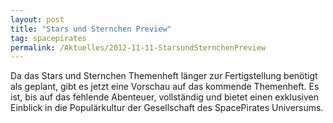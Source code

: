 ```yaml
---
layout: post
title: "Stars und Sternchen Preview"
tag: spacepirates
permalink: /Aktuelles/2012-11-11-StarsundSternchenPreview
---
```


<div>
<img alt="" class="floatleft" src="{{ site.baseurl }}/assets/pics/spacepirates/titel/starsundsternchen-tn.png" />Da das Stars und Sternchen Themenheft länger zur Fertigstellung benötigt als geplant, gibt es jetzt eine Vorschau auf das kommende Themenheft. Es ist, bis auf das fehlende Abenteuer, vollständig und bietet einen exklusiven Einblick in die Populärkultur der Gesellschaft des SpacePirates Universums.

</div>

